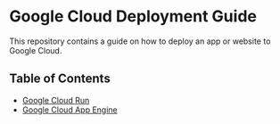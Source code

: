 # Google Cloud Deployment Guide

This repository contains a guide on how to deploy an app or website to Google Cloud.

## Table of Contents

- [Google Cloud Run](CloudRun/CloudRun.md)
- [Google Cloud App Engine](AppEngine/AppEngine.md)
